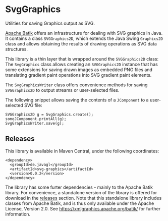 # SvgGraphics

Utilities for saving Graphics output as SVG.

[Apache Batik](https://xmlgraphics.apache.org/batik/) offers an
infrastructure for dealing with SVG graphics in Java. It 
contains a class `SVGGraphics2D`, which extends the Java
Swing `Graphics2D` class and allows obtaining the results
of drawing operations as SVG data structures. 

This library is a thin layer that is wrapped around the
`SVGGraphics2D` class: The `SvgGraphics` class allows 
creating an `SVGGraphics2D` instance that has some extensions 
for saving drawn images as embedded PNG files and translating
gradient paint operations into SVG gradient paint elements.

The `SvgGraphicsWriter` class offers convenience methods for 
saving `SVGGraphics2D` to output streams or user-selected files.

The following snippet allows saving the contents of a `JComponent`
to a user-selected SVG file:

    SVGGraphics2D g = SvgGraphics.create();
    someJComponent.printAll(g);
    SvgGraphicsWriter.save(g);
    

## Releases

This library is available in Maven Central, under the following 
coordinates:

```
<dependency>
  <groupId>de.javagl</groupId>
  <artifactId>svg-graphics</artifactId>
  <version>0.0.2</version>
</dependency>
```

The library has some furter dependencies - mainly to the
Apache Batik library. For convenience, a standalone version
of the library is offered for download in the
[releases](https://github.com/javagl/SvgGraphics/releases)
section. Note that this standalone library includes classes 
from Apache Batik, and is thus only available under the
Apache License, Version 2.0. 
See https://xmlgraphics.apache.org/batik/ for further information.






